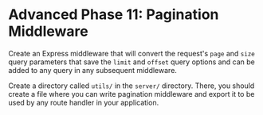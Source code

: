 # Advanced Phase 11: Pagination Middleware

Create an Express middleware that will convert the request's `page` and `size`
query parameters that save the `limit` and `offset` query options and can be
added to any query in any subsequent middleware.

Create a directory called `utils/` in the `server/` directory. There, you should
create a file where you can write pagination middleware and export it to be used
by any route handler in your application.